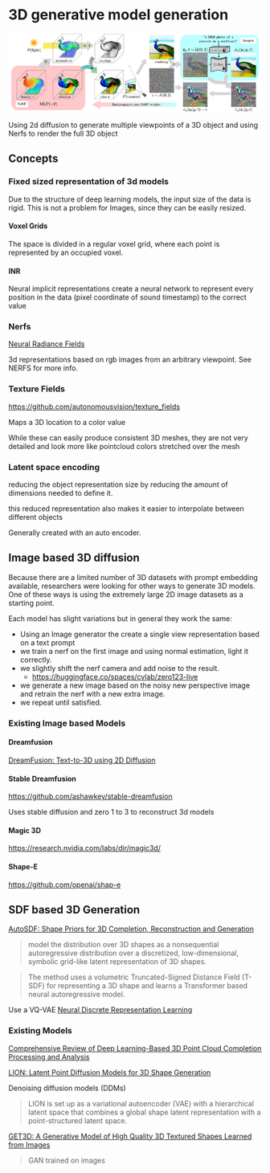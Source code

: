 # 3D generative model generation

![image](./img/dreamfusionImage.png)

Using 2d diffusion to generate multiple viewpoints of a 3D object and using Nerfs to render the full 3D object

## Concepts

### Fixed sized representation of 3d models

Due to the structure of deep learning models, the input size of the data is rigid. This is not a problem for Images, since they can be easily resized.

#### Voxel Grids

The space is divided in a regular voxel grid, where each point is represented by an occupied voxel.

#### INR

Neural implicit representations
create a neural network to represent every position in the data (pixel coordinate of sound timestamp) to the correct value

### Nerfs

[Neural Radiance Fields](./Neural-Radiance-Fields.md)

3d representations based on rgb images from an arbitrary viewpoint. See NERFS for more info.

### Texture Fields

https://github.com/autonomousvision/texture_fields

Maps a 3D location to a color value

While these can easily produce consistent 3D meshes, they are not very detailed and look more like pointcloud colors stretched over the mesh

### Latent space encoding

reducing the object representation size by reducing the amount of dimensions needed to define it.

this reduced representation also makes it easier to interpolate between different objects

Generally created with an auto encoder.

## Image based 3D diffusion

Because there are a limited number of 3D datasets with prompt embedding available, researchers were looking for other ways to generate 3D models. One of these ways is using the extremely large 2D image datasets as a starting point.

Each model has slight variations but in general they work the same:

- Using an Image generator the create a single view representation based on a text prompt
- we train a nerf on the first image and using normal estimation, light it correctly.
- we slightly shift the nerf camera and add noise to the result.
  - https://huggingface.co/spaces/cvlab/zero123-live
- we generate a new image based on the noisy new perspective image and retrain the nerf with a new extra image.
- we repeat until satisfied.

### Existing Image based Models

#### Dreamfusion
[DreamFusion: Text-to-3D using 2D Diffusion](http://arxiv.org/abs/2209.14988)

#### Stable Dreamfusion
https://github.com/ashawkey/stable-dreamfusion

Uses stable diffusion and zero 1 to 3 to reconstruct 3d models

#### Magic 3D
https://research.nvidia.com/labs/dir/magic3d/

#### Shape-E
https://github.com/openai/shap-e


## SDF based 3D Generation

[AutoSDF: Shape Priors for 3D Completion, Reconstruction and Generation](https://arxiv.org/abs/2203.09516)
> model the distribution over 3D shapes as a nonsequential autoregressive distribution over a discretized,
low-dimensional, symbolic grid-like latent representation of
3D shapes.

> The method uses a volumetric Truncated-Signed Distance Field (T-SDF)
for representing a 3D shape and learns a Transformer based neural autoregressive model.

Use a VQ-VAE 
[Neural Discrete Representation Learning](https://arxiv.org/abs/1711.00937)

### Existing Models

[Comprehensive Review of Deep Learning-Based 3D Point Cloud Completion Processing and Analysis](https://arxiv.org/abs/2203.03311)

[LION: Latent Point Diffusion Models for 3D Shape Generation](https://arxiv.org/abs/2210.06978)

Denoising diffusion models (DDMs)
> LION is set up as a variational
autoencoder (VAE) with a hierarchical latent space that combines a global shape
latent representation with a point-structured latent space.

[GET3D: A Generative Model of High Quality 3D Textured Shapes Learned from Images](https://nv-tlabs.github.io/GET3D/)
> GAN trained on images